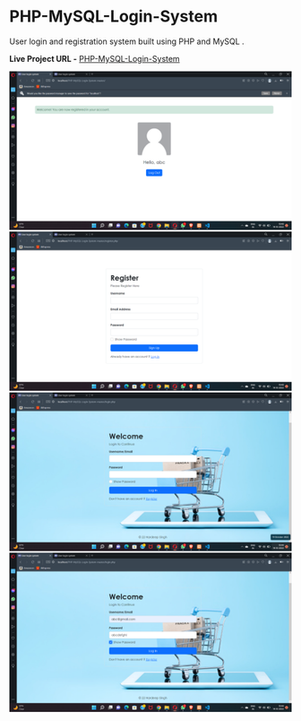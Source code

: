 # PHP-MySQL-Login-System
User login and registration system built using PHP and MySQL .

**Live Project URL -** [PHP-MySQL-Login-System]()

![screenshot](./img/Screenshot%20(56).png)
![screenshot](./img/Screenshot%20(57).png)
![screenshot](./img/Screenshot%20(59).png)
![screenshot](./img/Screenshot%20(60).png)

